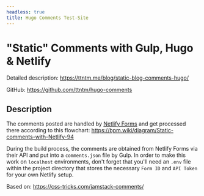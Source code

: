 ```yaml
---
headless: true
title: Hugo Comments Test-Site
---
```


# "Static" Comments with Gulp, Hugo & Netlify

Detailed description: https://ttntm.me/blog/static-blog-comments-hugo/

GitHub: https://github.com/ttntm/hugo-comments

## Description

The comments posted are handled by [Netlify Forms](https://www.netlify.com/docs/form-handling/) and get processed there according to this flowchart: https://bpm.wiki/diagram/Static-comments-with-Netlify-94

During the build process, the comments are obtained from Netlify Forms via their API and put into a `comments.json` file by Gulp. In order to make this work on `localhost` environments, don't forget that you'll need an `.env` file within the project directory that stores the necessary `Form ID` and `API Token` for your own Netlify setup.

Based on: https://css-tricks.com/jamstack-comments/